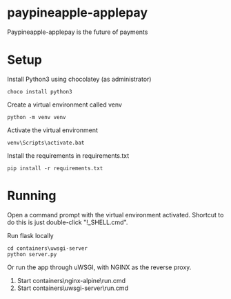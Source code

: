 # paypineapple-applepay
Paypineapple-applepay is the future of payments

# Setup

Install Python3 using chocolatey (as administrator)

    choco install python3

Create a virtual environment called venv

    python -m venv venv

Activate the virtual environment

    venv\Scripts\activate.bat

Install the requirements in requirements.txt

    pip install -r requirements.txt

# Running

Open a command prompt with the virtual environment activated. Shortcut to do this is just
double-click "!_SHELL.cmd".

Run flask locally

    cd containers\uwsgi-server
    python server.py

Or run the app through uWSGI, with NGINX as the reverse proxy.

1. Start containers\nginx-alpine\run.cmd
2. Start containers\uwsgi-server\run.cmd
